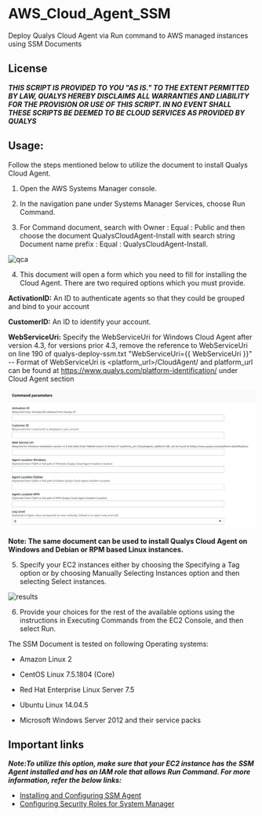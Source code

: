 # AWS_Cloud_Agent_SSM
Deploy Qualys Cloud Agent via Run command to AWS managed instances using SSM Documents

## License
_**THIS SCRIPT IS PROVIDED TO YOU "AS IS."  TO THE EXTENT PERMITTED BY LAW, QUALYS HEREBY DISCLAIMS ALL WARRANTIES AND LIABILITY FOR THE PROVISION OR USE OF THIS SCRIPT.  IN NO EVENT SHALL THESE SCRIPTS BE DEEMED TO BE CLOUD SERVICES AS PROVIDED BY QUALYS**_

## Usage:
Follow the steps mentioned below to utilize the document to install Qualys Cloud Agent.

1.	Open the AWS Systems Manager console.

2.	In the navigation pane under Systems Manager Services, choose Run Command.

3.	For Command document, search with Owner : Equal : Public and then choose the document QualysCloudAgent-Install with search string Document name prefix : Equal : QualysCloudAgent-Install.

![qca](/images/qca.png?raw=true "QCA")

4.	This document will open a form which you need to fill for installing the Cloud Agent.
There are two required options which you must provide.

  **ActivationID:** An ID to authenticate agents so that they could be grouped and bind to your account

  **CustomerID:** An ID to identify your account.

  **WebServiceUri:** Specify the WebServiceUri for Windows Cloud Agent after version 4.3, for versions prior 4.3, remove the reference to WebServiceUri on line 190 of qualys-deploy-ssm.txt "WebServiceUri={{ WebServiceUri }}" -- Format of WebServiceUri is <platform_url>/CloudAgent/ and platform_url can be found at https://www.qualys.com/platform-identification/ under Cloud Agent section

![parameters](/images/parameters.png?raw=true "Parameters")

**Note: The same document can be used to install Qualys Cloud Agent on Windows and Debian or RPM based Linux instances.**

5.	Specify your EC2 instances either by choosing the Specifying a Tag option or by choosing Manually Selecting Instances option and then selecting Select instances.

![results](/images/results.png?raw=true "results")

6.	Provide your choices for the rest of the available options using the instructions in Executing Commands from the EC2 Console, and then select Run.

The SSM Document is tested on following Operating systems:

*	Amazon Linux 2

* CentOS Linux 7.5.1804 (Core)

*	Red Hat Enterprise Linux Server 7.5

*	Ubuntu Linux 14.04.5

*	Microsoft Windows Server 2012 and their service packs

## Important links

**_Note:To utilize this option, make sure that your EC2 instance has the SSM Agent installed and has an IAM role that allows Run Command. For more information, refer the below links:_**

* [Installing and Configuring SSM Agent](http://docs.aws.amazon.com/systems-manager/latest/userguide/ssm-agent.html)
* [Configuring Security Roles for System Manager](http://docs.aws.amazon.com/systems-manager/latest/userguide/systems-manager-access.html)

